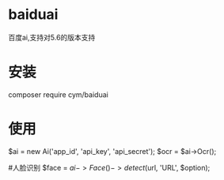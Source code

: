 # baiduai
百度ai,支持对5.6的版本支持
# 安装
composer require cym/baiduai

# 使用
$ai = new Ai('app_id', 'api_key', 'api_secret');
$ocr = $ai->Ocr();


#人脸识别
$face = $ai->Face()->detect($url, 'URL', $option);
